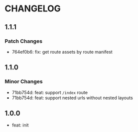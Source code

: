 # CHANGELOG

## 1.1.1

### Patch Changes

- 764ef0b6: fix: get route assets by route manifest

## 1.1.0

### Minor Changes

- 71bb754d: feat: support `/index` route
- 71bb754d: feat: support nested urls without nested layouts

## 1.0.0

- feat: init
